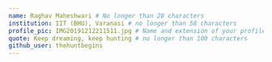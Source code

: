 ```yaml
---
name: Raghav Maheshwari # No longer than 28 characters
institution: IIT (BHU), Varanasi # no longer than 58 characters
profile_pic: IMG20191212211511.jpg # Name and extension of your profile picture(ex. mona.png)
quote: Keep dreaming, keep hunting # no longer than 100 characters
github_user: thehuntbegins
---
```

